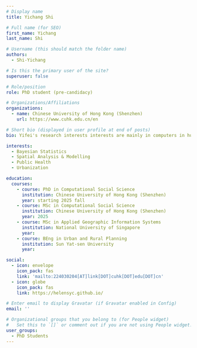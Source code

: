 ```yaml
---
# Display name
title: Yichang Shi

# Full name (for SEO)
first_name: Yichang
last_name: Shi

# Username (this should match the folder name)
authors:
  - Shi-Yichang

# Is this the primary user of the site?
superuser: false

# Role/position
role: PhD student (pre-candidacy)

# Organizations/Affiliations
organizations:
  - name: Chinese University of Hong Kong (Shenzhen)
    url: https://www.cuhk.edu.cn/en

# Short bio (displayed in user profile at end of posts)
bio: Yifei's research interests interests are mainly in computers in human behavior, applied statistics and public health.

interests:
  - Bayesian Statistics
  - Spatial Analysis & Modelling
  - Public Health
  - Urbanization

education:
  courses:
    - course: PhD in Computational Social Science
      institution: Chinese University of Hong Kong (Shenzhen)
      year: starting 2025 fall
    - course: MSc in Computational Social Science
      institution: Chinese University of Hong Kong (Shenzhen)
      year: 2025
    - course: MSc in Applied Geographic Information Systems
      institution: National University of Singapore
      year: 
    - course: BEng in Urban and Rural Planning
      institution: Sun Yat-sen University
      year: 

social:
  - icon: envelope
    icon_pack: fas
    link: 'mailto:224030204[AT]link[DOT]cuhk[DOT]edu[DOT]cn'
  - icon: globe
    icon_pack: fas
    link: https://helensyc.github.io/

# Enter email to display Gravatar (if Gravatar enabled in Config)
email: ''

# Organizational groups that you belong to (for People widget)
#   Set this to `[]` or comment out if you are not using People widget.
user_groups:
  - PhD Students
---
```



